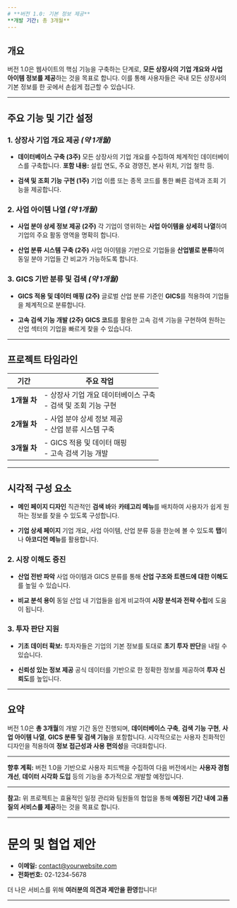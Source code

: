 ```yaml
---
# **버전 1.0: 기본 정보 제공**
**개발 기간: 총 3개월**
---
```


## **개요**
버전 1.0은 웹사이트의 핵심 기능을 구축하는 단계로, **모든 상장사의 기업 개요와 사업 아이템 정보를 제공**하는 것을 목표로 합니다. 이를 통해 사용자들은 국내 모든 상장사의 기본 정보를 한 곳에서 손쉽게 접근할 수 있습니다.

---

## **주요 기능 및 기간 설정**

### **1. 상장사 기업 개요 제공** *(약 1개월)*

- **데이터베이스 구축 (3주)**
	모든 상장사의 기업 개요를 수집하여 체계적인 데이터베이스를 구축합니다.
	  **포함 내용:** 설립 연도, 주요 경영진, 본사 위치, 기업 철학 등.
	  
- **검색 및 조회 기능 구현 (1주)**
	기업 이름 또는 종목 코드를 통한 빠른 검색과 조회 기능을 제공합니다.

### **2. 사업 아이템 나열** *(약 1개월)*
- **사업 분야 상세 정보 제공 (2주)**
	각 기업이 영위하는 **사업 아이템을 상세히 나열**하여 기업의 주요 활동 영역을 명확히 합니다.
  
- **산업 분류 시스템 구축 (2주)**
	사업 아이템을 기반으로 기업들을 **산업별로 분류**하여 동일 분야 기업들 간 비교가 가능하도록 합니다.

### **3. GICS 기반 분류 및 검색** *(약 1개월)*
- **GICS 적용 및 데이터 매핑 (2주)**
	글로벌 산업 분류 기준인 **GICS**를 적용하여 기업들을 체계적으로 분류합니다.
	
- **고속 검색 기능 개발 (2주)**
	**GICS 코드**를 활용한 고속 검색 기능을 구현하여 원하는 산업 섹터의 기업을 빠르게 찾을 수 있습니다.

---

## **프로젝트 타임라인**

| **기간**      | **주요 작업**                                       |
|---------------|----------------------------------------------------|
| **1개월 차**  | - 상장사 기업 개요 데이터베이스 구축<br>- 검색 및 조회 기능 구현 |
| **2개월 차**  | - 사업 분야 상세 정보 제공<br>- 산업 분류 시스템 구축       |
| **3개월 차**  | - GICS 적용 및 데이터 매핑<br>- 고속 검색 기능 개발     |

---

## **시각적 구성 요소**

- **메인 페이지 디자인**
	직관적인 **검색 바**와 **카테고리 메뉴**를 배치하여 사용자가 쉽게 원하는 정보를 찾을 수 있도록 구성합니다.

- **기업 상세 페이지**
	기업 개요, 사업 아이템, 산업 분류 등을 한눈에 볼 수 있도록 **탭**이나 **아코디언 메뉴**를 활용합니다.

### **2. 시장 이해도 증진**

- **산업 전반 파악**
	사업 아이템과 GICS 분류를 통해 **산업 구조와 트렌드에 대한 이해도**를 높일 수 있습니다.
	
- **비교 분석 용이**
	동일 산업 내 기업들을 쉽게 비교하여 **시장 분석과 전략 수립**에 도움이 됩니다.

### **3. 투자 판단 지원**

- **기초 데이터 확보:**
	투자자들은 기업의 기본 정보를 토대로 **초기 투자 판단**을 내릴 수 있습니다.
	
- **신뢰성 있는 정보 제공**
	공식 데이터를 기반으로 한 정확한 정보를 제공하여 **투자 신뢰도**를 높입니다.

---
## **요약**

버전 1.0은 **총 3개월**의 개발 기간 동안 진행되며, **데이터베이스 구축**, **검색 기능 구현**, **사업 아이템 나열**, **GICS 분류 및 검색 기능**을 포함합니다. 시각적으로는 사용자 친화적인 디자인을 적용하여 **정보 접근성과 사용 편의성**을 극대화합니다.

---
**향후 계획:**
버전 1.0을 기반으로 사용자 피드백을 수집하여 다음 버전에서는 **사용자 경험 개선**, **데이터 시각화 도입** 등의 기능을 추가적으로 개발할 예정입니다.

---
**참고:**
위 프로젝트는 효율적인 일정 관리와 팀원들의 협업을 통해 **예정된 기간 내에 고품질의 서비스를 제공**하는 것을 목표로 합니다.

---
# **문의 및 협업 제안**
- **이메일:** contact@yourwebsite.com
- **전화번호:** 02-1234-5678

더 나은 서비스를 위해 **여러분의 의견과 제안을 환영**합니다!

---